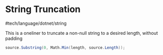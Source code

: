 # String Truncation
 #tech/language/dotnet/string

This is a oneliner to truncate a non-null string to a desired length, without padding

```csharp
source.Substring(0, Math.Min(length, source.Length));
```
